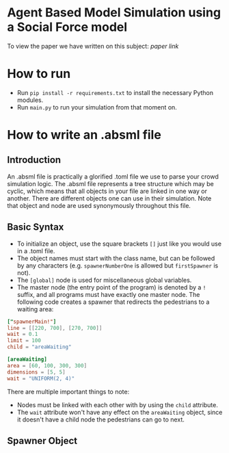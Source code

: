 # Agent Based Model Simulation using a Social Force model
To view the paper we have written on this subject: _paper link_

# How to run
* Run `pip install -r requirements.txt` to install the necessary Python modules.
* Run `main.py` to run your simulation from that moment on.

# How to write an .absml file
## Introduction
An .absml file is practically a glorified .toml file we use to parse your crowd simulation logic. The .absml file represents a tree structure which may be cyclic, which means that all objects in your file are linked in one way or another. There are different objects one can use in their simulation. Note that object and node are used synonymously throughout this file.

## Basic Syntax
* To initialize an object, use the square brackets `[]` just like you would use in a .toml file.
* The object names must start with the class name, but can be followed by any characters (e.g. `spawnerNumberOne` is allowed but `firstSpawner` is not).
* The `[global]` node is used for miscellaneous global variables.
* The master node (the entry point of the program) is denoted by a `!` suffix, and all programs must have exactly one master node.
The following code creates a spawner that redirects the pedestrians to a waiting area:

```toml
["spawnerMain!"]
line = [[220, 700], [270, 700]]
wait = 0.1
limit = 100
child = "areaWaiting"

[areaWaiting]
area = [60, 100, 300, 300]
dimensions = [5, 5]
wait = "UNIFORM(2, 4)"
```

There are multiple important things to note:
* Nodes must be linked with each other with by using the `child` attribute.
* The `wait` attribute won't have any effect on the `areaWaiting` object, since it doesn't have a child node the pedestrians can go to next.

## Spawner Object
